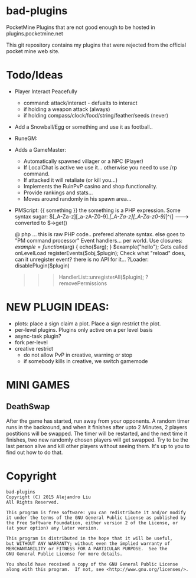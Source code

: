 # bad-plugins

PocketMine Plugins that are not good enough to be hosted in
plugins.pocketmine.net


This git repository contains my plugins that were rejected from the
official pocket mine web site.


# Todo/Ideas

* Player Interact Peacefully
  - command: attack/interact - defualts to interact
  - if holding a weapon attack (always)
  - if holding compass/clock/food/string/feather/seeds (never)
* Add a Snowball/Egg or something and use it as football..
* RuneGM:
* Adds a GameMaster:
  * Automatically spawned villager or a NPC (Player)
  * If LocalChat is active we use it... otherwise you need to use /rp
    command.
  * If attacked it will retaliate (or kill you...)
  * Implements the RuinPvP casino and shop functionality.
  * Provide rankings and stats...
  * Moves around randomly in his spawn area...
* PMScript:
  {{ something }} the something is a PHP expression.
  Some syntax sugar:
	$[_A-Za-z][_a-zA-Z0-9]*.[_A-Za-z][_A-Za-z0-9]*[^(] ---> converted
  to  $<something>->get<something>()

  @ php ... this is raw PHP code.. prefered altenate syntax.
  else goes to "PM command processor"
  Event handlers... per world.
  Use closures:
      $example = function ($arg) {
        echo($arg);
      }
      $example("hello");
  Gets called onLevelLoad
  registerEvents($obj,$plugin);
  Check what "reload" does, can it unregister event? there is no API
  for it...
	?Loader: disablePlugin($plugin)
	>>>HandlerList::unregisterAll($plugin);
	?removePermissions

# NEW PLUGIN IDEAS:

- plots: place a sign claim a plot.  Place a sign restrict the plot.
- per-level plugins.  Plugins only active on a per level basis
- async-task plugin?
- fork per-level
- creative restrict
  - do not allow PvP in creative, warning or stop
  - if somebody kills in creative, we switch gamemode

# MINI GAMES

## DeathSwap

After the game has started, run away from your opponents.
A random timer runs in the backround, and when it finishes after upto
2 Minutes, 2 players postitions will be swapped. The timer will be
restarted, and the next time it finishes, two new randomly chosen
players will get swapped. Try to be the last person alive and kill
other players without seeing them. It's up to you to find out how to
do that.

# Copyright

    bad-plugins
    Copyright (C) 2015 Alejandro Liu
    All Rights Reserved.

    This program is free software: you can redistribute it and/or modify
    it under the terms of the GNU General Public License as published by
    the Free Software Foundation, either version 2 of the License, or
    (at your option) any later version.

    This program is distributed in the hope that it will be useful,
    but WITHOUT ANY WARRANTY; without even the implied warranty of
    MERCHANTABILITY or FITNESS FOR A PARTICULAR PURPOSE.  See the
    GNU General Public License for more details.

    You should have received a copy of the GNU General Public License
    along with this program.  If not, see <http://www.gnu.org/licenses/>.
